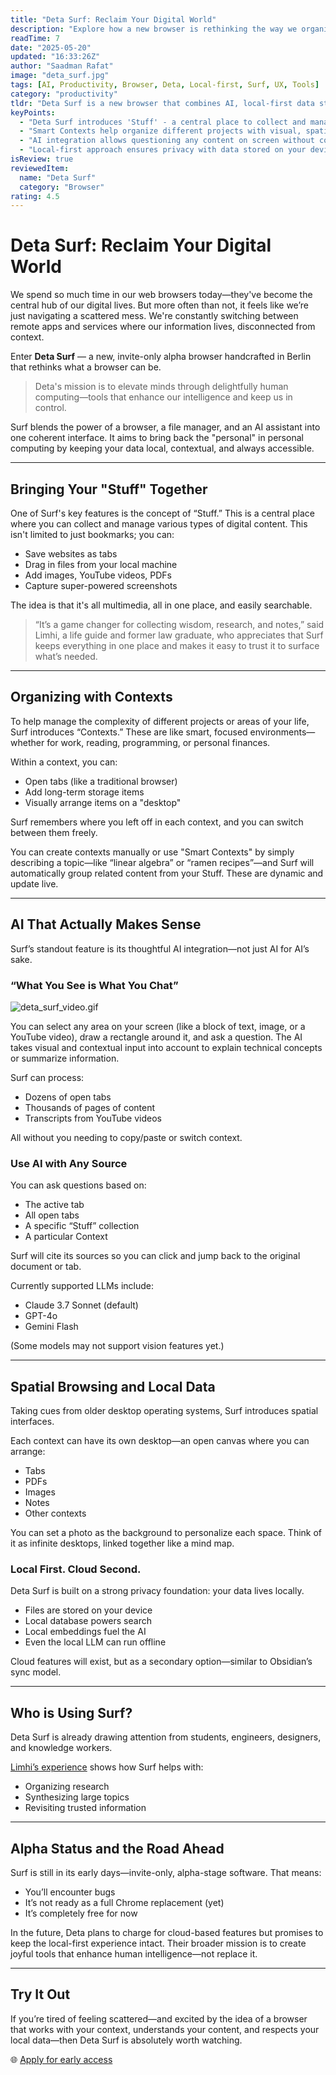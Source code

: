 ```yaml
---
title: "Deta Surf: Reclaim Your Digital World"
description: "Explore how a new browser is rethinking the way we organize our digital lives using AI, local-first principles, and spatial design."
readTime: 7
date: "2025-05-20"
updated: "16:33:26Z"
author: "Saadman Rafat"
image: "deta_surf.jpg"
tags: [AI, Productivity, Browser, Deta, Local-first, Surf, UX, Tools]
category: "productivity"
tldr: "Deta Surf is a new browser that combines AI, local-first data storage, and spatial interfaces to help users organize and access their digital content more effectively."
keyPoints:
  - "Deta Surf introduces 'Stuff' - a central place to collect and manage all types of digital content"
  - "Smart Contexts help organize different projects with visual, spatial interfaces"
  - "AI integration allows questioning any content on screen without copy-pasting"
  - "Local-first approach ensures privacy with data stored on your device"
isReview: true
reviewedItem:
  name: "Deta Surf"
  category: "Browser"
rating: 4.5
---
```


# Deta Surf: Reclaim Your Digital World

We spend so much time in our web browsers today—they've become the central hub of our digital lives. But more often than not, it feels like we’re just navigating a scattered mess. We're constantly switching between remote apps and services where our information lives, disconnected from context.

Enter **Deta Surf** — a new, invite-only alpha browser handcrafted in Berlin that rethinks what a browser can be.

> Deta's mission is to elevate minds through delightfully human computing—tools that enhance our intelligence and keep us in control.

Surf blends the power of a browser, a file manager, and an AI assistant into one coherent interface. It aims to bring back the "personal" in personal computing by keeping your data local, contextual, and always accessible.

---

## Bringing Your "Stuff" Together

One of Surf's key features is the concept of “Stuff.” This is a central place where you can collect and manage various types of digital content. This isn't limited to just bookmarks; you can:

- Save websites as tabs  
- Drag in files from your local machine  
- Add images, YouTube videos, PDFs  
- Capture super-powered screenshots  

The idea is that it's all multimedia, all in one place, and easily searchable.

> “It’s a game changer for collecting wisdom, research, and notes,” said Limhi, a life guide and former law graduate, who appreciates that Surf keeps everything in one place and makes it easy to trust it to surface what’s needed.

---

## Organizing with Contexts

To help manage the complexity of different projects or areas of your life, Surf introduces “Contexts.” These are like smart, focused environments—whether for work, reading, programming, or personal finances.

Within a context, you can:

- Open tabs (like a traditional browser)
- Add long-term storage items
- Visually arrange items on a "desktop"

Surf remembers where you left off in each context, and you can switch between them freely.

You can create contexts manually or use "Smart Contexts" by simply describing a topic—like “linear algebra” or “ramen recipes”—and Surf will automatically group related content from your Stuff. These are dynamic and update live.

---

## AI That Actually Makes Sense

Surf’s standout feature is its thoughtful AI integration—not just AI for AI’s sake.

### “What You See is What You Chat”

![deta_surf_video.gif](/assets/images/blog/deta_surf_video.gif)

You can select any area on your screen (like a block of text, image, or a YouTube video), draw a rectangle around it, and ask a question. The AI takes visual and contextual input into account to explain technical concepts or summarize information.

Surf can process:

- Dozens of open tabs  
- Thousands of pages of content  
- Transcripts from YouTube videos  

All without you needing to copy/paste or switch context.

### Use AI with Any Source

You can ask questions based on:

- The active tab  
- All open tabs  
- A specific “Stuff” collection  
- A particular Context  

Surf will cite its sources so you can click and jump back to the original document or tab.

Currently supported LLMs include:

- Claude 3.7 Sonnet (default)
- GPT-4o
- Gemini Flash

(Some models may not support vision features yet.)

---

## Spatial Browsing and Local Data

Taking cues from older desktop operating systems, Surf introduces spatial interfaces.

Each context can have its own desktop—an open canvas where you can arrange:

- Tabs  
- PDFs  
- Images  
- Notes  
- Other contexts  

You can set a photo as the background to personalize each space. Think of it as infinite desktops, linked together like a mind map.

### Local First. Cloud Second.

Deta Surf is built on a strong privacy foundation: your data lives locally.

- Files are stored on your device  
- Local database powers search  
- Local embeddings fuel the AI  
- Even the local LLM can run offline  

Cloud features will exist, but as a secondary option—similar to Obsidian’s sync model.

---

## Who is Using Surf?

Deta Surf is already drawing attention from students, engineers, designers, and knowledge workers.

[Limhi’s experience](https://deta.surf/people/limhi) shows how Surf helps with:

- Organizing research  
- Synthesizing large topics  
- Revisiting trusted information  

---

## Alpha Status and the Road Ahead

Surf is still in its early days—invite-only, alpha-stage software. That means:

- You’ll encounter bugs  
- It’s not ready as a full Chrome replacement (yet)  
- It’s completely free for now  

In the future, Deta plans to charge for cloud-based features but promises to keep the local-first experience intact. Their broader mission is to create joyful tools that enhance human intelligence—not replace it.

---

## Try It Out

If you’re tired of feeling scattered—and excited by the idea of a browser that works with your context, understands your content, and respects your local data—then Deta Surf is absolutely worth watching.

🌐 [Apply for early access](https://deta.space/surf)